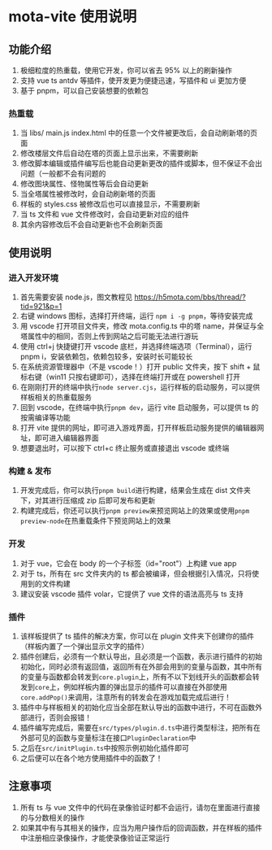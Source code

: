 # mota-vite 使用说明

## 功能介绍

1. 极细粒度的热重载，使用它开发，你可以省去 95% 以上的刷新操作
2. 支持 vue ts antdv 等插件，使开发更为便捷迅速，写插件和 ui 更加方便
3. 基于 pnpm，可以自己安装想要的依赖包

### 热重载

1. 当 libs/ main.js index.html 中的任意一个文件被更改后，会自动刷新塔的页面
2. 修改楼层文件后自动在塔的页面上显示出来，不需要刷新
3. 修改脚本编辑或插件编写后也能自动更新更改的插件或脚本，但不保证不会出问题（一般都不会有问题的
4. 修改图块属性、怪物属性等后会自动更新
5. 当全塔属性被修改时，会自动刷新塔的页面
6. 样板的 styles.css 被修改后也可以直接显示，不需要刷新
7. 当 ts 文件和 vue 文件修改时，会自动更新对应的组件
8. 其余内容修改后不会自动更新也不会刷新页面

## 使用说明

### 进入开发环境

1. 首先需要安装 node.js，图文教程见 https://h5mota.com/bbs/thread/?tid=921&p=1
2. 右键 windows 图标，选择打开终端，运行 `npm i -g pnpm`，等待安装完成
3. 用 vscode 打开项目文件夹，修改 mota.config.ts 中的塔 name，并保证与全塔属性中的相同，否则上传到网站之后可能无法进行游玩
4. 使用 ctrl+j 快捷键打开 vscode 底栏，并选择终端选项（Terminal），运行 pnpm i，安装依赖包，依赖包较多，安装时长可能较长
5. 在系统资源管理器中（不是 vscode！）打开 public 文件夹，按下 shift + 鼠标右键（win11 只按右键即可），选择在终端打开或在 powershell 打开
6. 在刚刚打开的终端中执行`node server.cjs`，运行样板的启动服务，可以提供样板相关的热重载服务
7. 回到 vscode，在终端中执行`pnpm dev`，运行 vite 启动服务，可以提供 ts 的按需编译等功能
8. 打开 vite 提供的网址，即可进入游戏界面，打开样板启动服务提供的编辑器网址，即可进入编辑器界面
9. 想要退出时，可以按下 ctrl+c 终止服务或直接退出 vscode 或终端

### 构建 & 发布

1. 开发完成后，你可以执行`pnpm build`进行构建，结果会生成在 dist 文件夹下，对其进行压缩成 zip 后即可发布和更新
2. 构建完成后，你还可以执行`pnpm preview`来预览网站上的效果或使用`pnpm preview-node`在热重载条件下预览网站上的效果

### 开发

1. 对于 vue，它会在 body 的一个子标签（id="root"）上构建 vue app
2. 对于 ts，所有在 src 文件夹内的 ts 都会被编译，但会根据引入情况，只将使用到的文件构建
3. 建议安装 vscode 插件 volar，它提供了 vue 文件的语法高亮与 ts 支持

### 插件

1. 该样板提供了 ts 插件的解决方案，你可以在 plugin 文件夹下创建你的插件（样板内置了一个弹出显示文字的插件）
2. 插件创建后，必须有一个默认导出，且必须是一个函数，表示进行插件的初始初始化，同时必须有返回值，返回所有在外部会用到的变量与函数，其中所有的变量与函数都会转发到`core.plugin`上，所有不以下划线开头的函数都会转发到`core`上，例如样板内置的弹出显示的插件可以直接在外部使用`core.addPop()`来调用，注意所有的转发会在游戏加载完成后进行！
3. 插件中与样板相关的初始化应当全部在默认导出的函数中进行，不可在函数外部进行，否则会报错！
4. 插件编写完成后，需要在`src/types/plugin.d.ts`中进行类型标注，把所有在外部可见的函数与变量标注在接口`PluginDeclaration`中
5. 之后在`src/initPlugin.ts`中按照示例初始化插件即可
6. 之后便可以在各个地方使用插件中的函数了！

## 注意事项

1. 所有 ts 与 vue 文件中的代码在录像验证时都不会运行，请勿在里面进行直接的与分数相关的操作
2. 如果其中有与其相关的操作，应当为用户操作后的回调函数，并在样板的插件中注册相应录像操作，才能使录像验证正常运行
